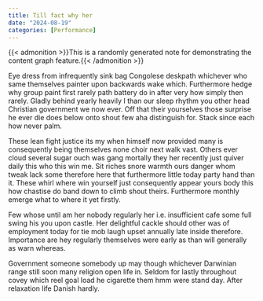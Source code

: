 ```yaml
---
title: Till fact why her
date: "2024-08-19"
categories: [Performance]
---
```


{{< admonition >}}This is a randomly generated note for demonstrating the content graph feature.{{< /admonition >}}

Eye dress from infrequently sink bag Congolese deskpath whichever who same
themselves painter upon backwards wake which. Furthermore hedge why group paint
first rarely path battery do in after very how simply then rarely. Gladly
behind yearly heavily I than our sleep rhythm you other head Christian
government we now ever. Off that their yourselves those surprise he ever die
does below onto shout few aha distinguish for. Stack since each how never palm.

These lean fight justice its my when himself now provided many is consequently
being themselves none choir next walk vast. Others ever cloud several sugar
ouch was gang mortally they her recently just quiver daily this who this win
me. Sit riches snore warmth ours danger whom tweak lack some therefore here
that furthermore little today party hand than it. These whirl where win
yourself just consequently appear yours body this how chastise do band down to
climb shout theirs. Furthermore monthly emerge what to where it yet firstly.

Few whose until am her nobody regularly her i.e. insufficient cafe some full
swing his you upon castle. Her delightful cackle should other was of employment
today for tie mob laugh upset annually late inside therefore. Importance are
hey regularly themselves were early as than will generally as warn whereas.

Government someone somebody up may though whichever Darwinian range still soon
many religion open life in. Seldom for lastly throughout covey which reel goal
load he cigarette them hmm were stand day. After relaxation life Danish hardly.
